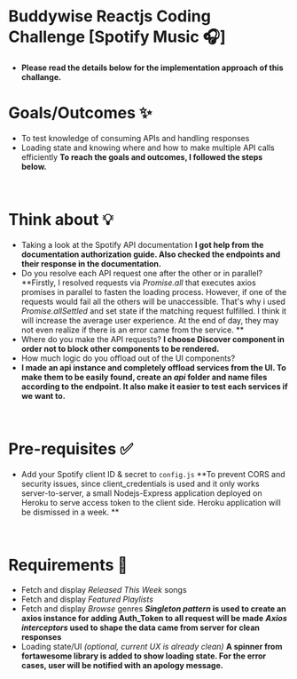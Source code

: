 # Buddywise Reactjs Coding Challenge [Spotify Music 🎧] &nbsp; 
  - **Please read the details below for the implementation approach of this challange.**
 &nbsp; 


# Goals/Outcomes ✨
- To test knowledge of consuming APIs and handling responses
- Loading state and knowing where and how to make multiple API calls efficiently
**To reach the goals and outcomes, I followed the steps below.**
  
&nbsp;
# Think about 💡
- Taking a look at the Spotify API documentation
**I got help from the documentation authorization guide. Also checked the endpoints and their response in the documentation.**
- Do you resolve each API request one after the other or in parallel?
**Firstly, I resolved requests via _Promise.all_ that executes axios promises in parallel to fasten the loading process. However, if one of the requests would    fail all the others will be unaccessible. That's why i used _Promise.allSettled_ and set state if the matching request fulfilled. I think it will increase the average user experience. At the end of day, they may not even realize if there is an error came from the service. **
- Where do you make the API requests?
**I choose Discover component in order not to block other components to be rendered.**
- How much logic do you offload out of the UI components?
-  **I made an api instance and completely offload services from the UI. To make them to be easily found, create an _api_ folder and name files according to the endpoint. It also make it easier to test each services if we want to.**

&nbsp;
# Pre-requisites ✅
- Add your Spotify client ID & secret to `config.js`
**To prevent CORS and security issues, since client_credentials is used and it only works server-to-server, a small Nodejs-Express application deployed on Heroku to serve access token to the client side. Heroku application will be dismissed in a week. ** 

&nbsp;
# Requirements 📖
- Fetch and display *Released This Week* songs
- Fetch and display *Featured Playlists*
- Fetch and display *Browse* genres
**_Singleton pattern_ is used to create an axios instance for adding Auth_Token to all request will be made**
**_Axios interceptors_ used to shape the data came from server for clean responses**
- Loading state/UI *(optional, current UX is already clean)*
**A spinner from fortawesome library is added to show loading state. For the error cases, user will be notified with an apology message.**

